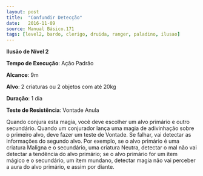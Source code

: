 ```yaml
---
layout: post
title:  "Confundir Detecção"
date:   2016-11-09
source: Manual Básico.171
tags: [level2, bardo, clerigo, druida, ranger, paladino, ilusao]
---
```


**Ilusão de Nível 2**

**Tempo de Execução**: Ação Padrão

**Alcance**: 9m

**Alvo**: 2 criaturas ou 2 objetos com até 20kg

**Duração**: 1 dia

**Teste de Resistência**: Vontade Anula

Quando conjura esta magia, você deve escolher um alvo primário e outro secundário. Quando um conjurador lança uma magia de adivinhação sobre o primeiro alvo, deve fazer um teste de Vontade. 
Se falhar, vai detectar as informações do segundo alvo.
Por exemplo, se o alvo primário é uma criatura Maligna e o secundário, uma criatura Neutra, detectar o mal não vai detectar a tendência do alvo primário; se o alvo primário for um item mágico e o secundário, um item mundano, detectar magia não vai
perceber a aura do alvo primário, e assim por diante.